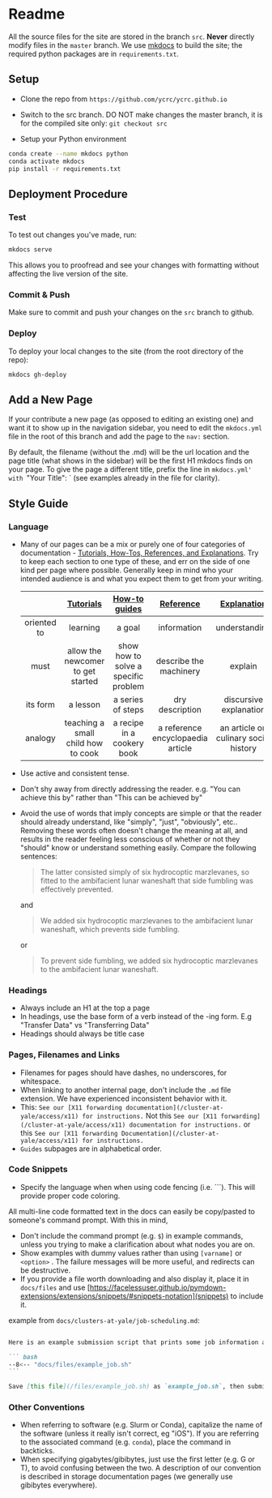# Readme

All the source files for the site are stored in the branch `src`. **Never** directly modify files in the `master` branch. We use [mkdocs](https://www.mkdocs.org/) to build the site; the required python packages are in `requirements.txt`.


## Setup

* Clone the repo from `https://github.com/ycrc/ycrc.github.io`
* Switch to the src branch. DO NOT make changes the master branch, it is for the compiled site only: `git checkout src`

* Setup your Python environment

``` bash
conda create --name mkdocs python
conda activate mkdocs
pip install -r requirements.txt
```

## Deployment Procedure

### Test

To test out changes you've made, run:

``` bash
mkdocs serve
```

This allows you to proofread and see your changes with formatting without affecting the live version of the site.

### Commit & Push

Make sure to commit and push your changes on the `src` branch to github.

### Deploy

To deploy your local changes to the site (from the root directory of the repo):

``` bash
mkdocs gh-deploy
```

## Add a New Page

If your contribute a new page (as opposed to editing an existing one) and want it to show up in the navigation sidebar, you need to edit the `mkdocs.yml` file in the root of this branch and add the page to the `nav:` section. 

By default, the filename (without the .md) will be the url location and the page title (what shows in the sidebar) will be the first H1 mkdocs finds on your page. To give the page a different title, prefix the line in `mkdocs.yml' with `"Your Title": ` (see examples already in the file for clarity).

## Style Guide

### Language

* Many of our pages can be a mix or purely one of four categories of documentation - [Tutorials, How-Tos, References, and Explanations](https://diataxis.fr/). Try to keep each section to one type of these, and err on the side of one kind per page where possible. Generally keep in mind who your intended audience is and what you expect them to get from your writing.

    |             | [Tutorials](https://diataxis.fr/tutorials/) | [How-to guides](https://diataxis.fr/how-to-guides/) | [Reference](https://diataxis.fr/reference/)|[Explanation](https://diataxis.fr/explanation/) |
    |:-----------:|:-------------------------------------------:|:---------------------------------------------------:|:------------------------------------------:|:----------------------------------------------:|
    | oriented to | learning                                    | a goal                                              | information                                | understanding                                  |
    | must        | allow the newcomer to get started           | show how to solve a specific problem                | describe the machinery                     | explain                                        |
    | its form    | a lesson                                    | a series of steps                                   | dry description                            | discursive explanation                         |
    | analogy     | teaching a small child how to cook          | a recipe in a cookery book                          | a reference encyclopaedia article          | an article on culinary social history          |

* Use active and consistent tense.
* Don't shy away from directly addressing the reader. e.g. "You can achieve this by" rather than "This can be achieved by"
* Avoid the use of words that imply concepts are simple or that the reader should already understand, like "simply",  "just", "obviously", etc.. Removing these words often doesn't change the meaning at all, and results in the reader feeling less conscious of whether or not they "should" know or understand something easily. Compare the following sentences:

    > The latter consisted simply of six hydrocoptic marzlevanes, so fitted to the ambifacient lunar waneshaft that side fumbling was effectively prevented.
     
    and
    
    > We added six hydrocoptic marzlevanes to the ambifacient lunar waneshaft, which prevents side fumbling.
    
    or
    
    > To prevent side fumbling, we added six hydrocoptic marzlevanes to the ambifacient lunar waneshaft.

### Headings

* Always include an H1 at the top a page
* In headings, use the base form of a verb instead of the -ing form. E.g "Transfer Data" vs "Transferring Data"
* Headings should always be title case

### Pages, Filenames and Links

* Filenames for pages should have dashes, no underscores, for whitespace.
* When linking to another internal page, don't include the `.md` file extension. We have experienced inconsistent behavior with it.
* This: `See our [X11 forwarding documentation](/cluster-at-yale/access/x11) for instructions.` Not this `See our [X11 forwarding](/cluster-at-yale/access/x11) documentation for instructions.` or this `See our [X11 forwarding Documentation](/cluster-at-yale/access/x11) for instructions.`
* `Guides` subpages are in alphabetical order.

### Code Snippets

* Specify the language when when using code fencing (i.e. ```).  This will provide proper code coloring.

All multi-line code formatted text in the docs can easily be copy/pasted to someone's command prompt. With this in mind,

* Don't include the command prompt (e.g. `$`) in example commands, unless you trying to make a clarification about what nodes you are on.
* Show examples with dummy values rather than using `[varname]` or `<option>` . The failure messages will be more useful, and redirects can be destructive.
* If you provide a file worth downloading and also display it, place it in `docs/files` and use [https://facelessuser.github.io/pymdown-extensions/extensions/snippets/#snippets-notation](snippets) to include it. 

example from `docs/clusters-at-yale/job-scheduling.md`:

~~~ markdown

Here is an example submission script that prints some job information and exits:

``` bash
--8<-- "docs/files/example_job.sh"
```

Save [this file](/files/example_job.sh) as `example_job.sh`, then submit it with:

~~~



### Other Conventions

* When referring to software (e.g. Slurm or Conda), capitalize the name of the software (unless it really isn't correct, eg "iOS"). If you are referring to the associated command (e.g. `conda`), place the command in backticks.
* When specifying gigabytes/gibibytes, just use the first letter (e.g. G or T), to avoid confusing between the two. A description of our convention is described in storage documentation pages (we generally use gibibytes everywhere).
